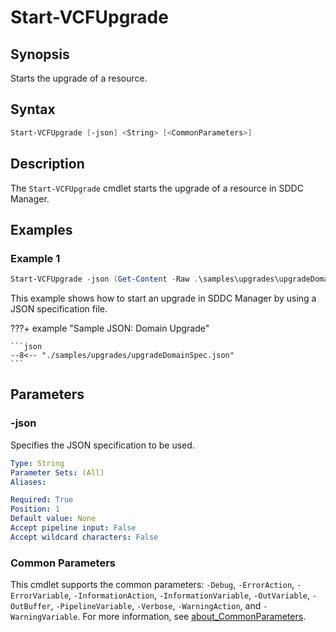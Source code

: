 # Start-VCFUpgrade

## Synopsis

Starts the upgrade of a resource.

## Syntax

```powershell
Start-VCFUpgrade [-json] <String> [<CommonParameters>]
```

## Description

The `Start-VCFUpgrade` cmdlet starts the upgrade of a resource in SDDC Manager.

## Examples

### Example 1


```powershell
Start-VCFUpgrade -json (Get-Content -Raw .\samples\upgrades\upgradeDomainSpec.json)
```

This example shows how to start an upgrade in SDDC Manager by using a JSON specification file.

???+ example "Sample JSON: Domain Upgrade"

    ```json
    --8<-- "./samples/upgrades/upgradeDomainSpec.json"
    ```

## Parameters

### -json

Specifies the JSON specification to be used.

```yaml
Type: String
Parameter Sets: (All)
Aliases:

Required: True
Position: 1
Default value: None
Accept pipeline input: False
Accept wildcard characters: False
```

### Common Parameters

This cmdlet supports the common parameters: `-Debug`, `-ErrorAction`, `-ErrorVariable`, `-InformationAction`, `-InformationVariable`, `-OutVariable`, `-OutBuffer`, `-PipelineVariable`, `-Verbose`, `-WarningAction`, and `-WarningVariable`. For more information, see [about_CommonParameters](http://go.microsoft.com/fwlink/?LinkID=113216).
